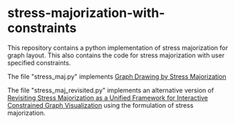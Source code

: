 # stress-majorization-with-constraints

This repository contains a python implementation of stress majorization for graph layout. This also contains the code for  stress majorization with user specified constraints.

The file "stress_maj.py" implements [Graph Drawing by Stress Majorization](https://graphviz.gitlab.io/_pages/Documentation/GKN04.pdf)

The file "stress_maj_revisited.py" implements an alternative version of [Revisiting Stress Majorization as a Unified Framework for Interactive Constrained Graph Visualization](http://ieeexplore.ieee.org/document/8017634/) using the formulation of stress majorization.
